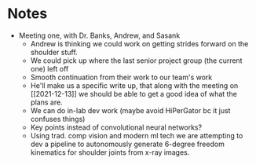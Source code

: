 # Notes
- Meeting one, with Dr. Banks, Andrew, and Sasank
	- Andrew is thinking we could work on getting strides forward on the shoulder stuff.
	- We could pick up where the last senior project group (the current one) left off
	- Smooth continuation from their work to our team's work
	- He'll make us a specific write up, that along with the meeting on [[2021-12-13]] we should be able to get a good idea of what the plans are.
	- We can do in-lab dev work (maybe avoid HiPerGator bc it just confuses things)
	- Key points instead of convolutional neural networks?
	- Using trad. comp vision and modern ml tech we are attempting to dev a pipeline to autonomously generate 6-degree freedom kinematics for shoulder joints from x-ray images.